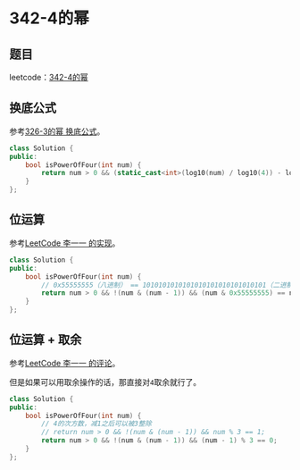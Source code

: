 # 342-4的幂

## 题目

leetcode：[342-4的幂](https://leetcode-cn.com/problems/power-of-four/)

## 换底公式

参考[326-3的幂 换底公式](../326-3的幂/README.md#换底公式)。

```c++
class Solution {
public:
    bool isPowerOfFour(int num) {
        return num > 0 && (static_cast<int>(log10(num) / log10(4)) - log10(num) / log10(4) == 0);
    }
};
```

## 位运算

参考[LeetCode 李一一 的实现](https://leetcode-cn.com/problems/power-of-four/comments/7075)。

```c++
class Solution {
public:
    bool isPowerOfFour(int num) {
        // 0x55555555（八进制） == 1010101010101010101010101010101（二进制）
        return num > 0 && !(num & (num - 1)) && (num & 0x55555555) == num;
    }
};
```

## 位运算 + 取余

参考[LeetCode 李一一 的评论](https://leetcode-cn.com/problems/power-of-four/comments/7075)。

但是如果可以用取余操作的话，那直接对`4`取余就行了。

```c++
class Solution {
public:
    bool isPowerOfFour(int num) {
        // 4的次方数，减1之后可以被3整除
        // return num > 0 && !(num & (num - 1)) && num % 3 == 1;
        return num > 0 && !(num & (num - 1)) && (num - 1) % 3 == 0;
    }
};
```

